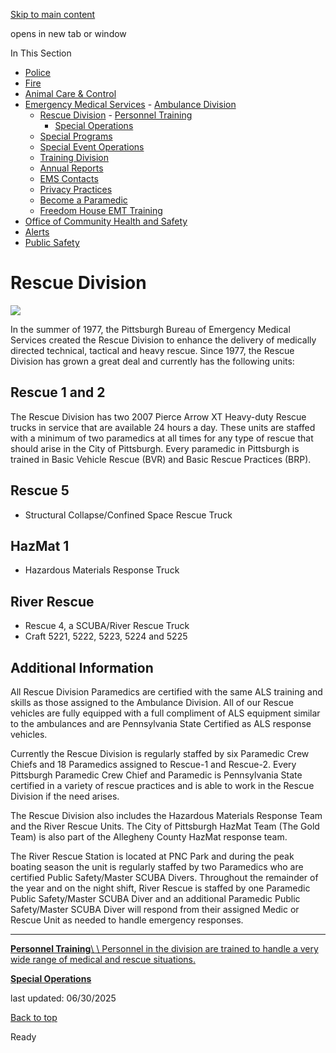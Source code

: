 [Skip to main content](https://www.pittsburghpa.gov/Safety/Emergency-Medical-Services/Rescue-Division#main-content)

opens in new tab or window

In This Section

- [Police](https://www.pittsburghpa.gov/Safety/Police)
- [Fire](https://www.pittsburghpa.gov/Safety/Fire)
- [Animal Care & Control](https://www.pittsburghpa.gov/Safety/Animal-Care-Control)
- [Emergency Medical Services](https://www.pittsburghpa.gov/Safety/Emergency-Medical-Services)  - [Ambulance Division](https://www.pittsburghpa.gov/Safety/Emergency-Medical-Services/Ambulance-Division)
  - [Rescue Division](https://www.pittsburghpa.gov/Safety/Emergency-Medical-Services/Rescue-Division)    - [Personnel Training](https://www.pittsburghpa.gov/Safety/Emergency-Medical-Services/Rescue-Division/Personnel-Training)
    - [Special Operations](https://www.pittsburghpa.gov/Safety/Emergency-Medical-Services/Rescue-Division/Special-Operations)
  - [Special Programs](https://www.pittsburghpa.gov/Safety/Emergency-Medical-Services/Special-Programs)
  - [Special Event Operations](https://www.pittsburghpa.gov/Safety/Emergency-Medical-Services/Special-Event-Operations)
  - [Training Division](https://www.pittsburghpa.gov/Safety/Emergency-Medical-Services/Training-Division)
  - [Annual Reports](https://www.pittsburghpa.gov/Safety/Emergency-Medical-Services/Annual-Reports)
  - [EMS Contacts](https://www.pittsburghpa.gov/Safety/Emergency-Medical-Services/EMS-Contacts)
  - [Privacy Practices](https://www.pittsburghpa.gov/Safety/Emergency-Medical-Services/Privacy-Practices)
  - [Become a Paramedic](https://www.pittsburghpa.gov/Safety/Emergency-Medical-Services/Become-a-Paramedic)
  - [Freedom House EMT Training](https://www.pittsburghpa.gov/Safety/Emergency-Medical-Services/Freedom-House-EMT-Training)
- [Office of Community Health and Safety](https://www.pittsburghpa.gov/Safety/Office-of-Community-Health-and-Safety)
- [Alerts](https://www.pittsburghpa.gov/Safety/Alerts)
- [Public Safety](https://www.pittsburghpa.gov/Safety/Public-Safety)

# Rescue Division

![](https://www.pittsburghpa.gov/files/assets/city/v/1/public-safety/images/98_riverrescue.jpg)

In the summer of 1977, the Pittsburgh Bureau of Emergency Medical Services created the Rescue Division to enhance the delivery of medically directed technical, tactical and heavy rescue. Since 1977, the Rescue Division has grown a great deal and currently has the following units:

## Rescue 1 and 2

The Rescue Division has two 2007 Pierce Arrow XT Heavy-duty Rescue trucks in service that are available 24 hours a day. These units are staffed with a minimum of two paramedics at all times for any type of rescue that should arise in the City of Pittsburgh. Every paramedic in Pittsburgh is trained in Basic Vehicle Rescue (BVR) and Basic Rescue Practices (BRP).

## Rescue 5

- Structural Collapse/Confined Space Rescue Truck

## HazMat 1

- Hazardous Materials Response Truck

## River Rescue

- Rescue 4, a SCUBA/River Rescue Truck
- Craft 5221, 5222, 5223, 5224 and 5225

## Additional Information

All Rescue Division Paramedics are certified with the same ALS training and skills as those assigned to the Ambulance Division. All of our Rescue vehicles are fully equipped with a full compliment of ALS equipment similar to the ambulances and are Pennsylvania State Certified as ALS response vehicles.

Currently the Rescue Division is regularly staffed by six Paramedic Crew Chiefs and 18 Paramedics assigned to Rescue-1 and Rescue-2. Every Pittsburgh Paramedic Crew Chief and Paramedic is Pennsylvania State certified in a variety of rescue practices and is able to work in the Rescue Division if the need arises.

The Rescue Division also includes the Hazardous Materials Response Team and the River Rescue Units. The City of Pittsburgh HazMat Team (The Gold Team) is also part of the Allegheny County HazMat response team.

The River Rescue Station is located at PNC Park and during the peak boating season the unit is regularly staffed by two Paramedics who are certified Public Safety/Master SCUBA Divers. Throughout the remainder of the year and on the night shift, River Rescue is staffed by one Paramedic Public Safety/Master SCUBA Diver and an additional Paramedic Public Safety/Master SCUBA Diver will respond from their assigned Medic or Rescue Unit as needed to handle emergency responses.

* * *

[**Personnel Training**\\
\\
Personnel in the division are trained to handle a very wide range of medical and rescue situations.](https://www.pittsburghpa.gov/Safety/Emergency-Medical-Services/Rescue-Division/Personnel-Training)

[**Special Operations**](https://www.pittsburghpa.gov/Safety/Emergency-Medical-Services/Rescue-Division/Special-Operations)

last updated: 06/30/2025

[Back to top](https://www.pittsburghpa.gov/Safety/Emergency-Medical-Services/Rescue-Division#body-top)

Ready
